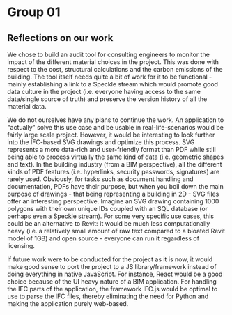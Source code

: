 # Group 01 
## Reflections on our work
We chose to build an audit tool for consulting engineers to monitor the impact of the different material choices in the project. This was done with respect to the cost, structural calculations and the carbon emissions of the building. The tool itself needs quite a bit of work for it to be functional - mainly establishing a link to a Speckle stream which would promote good data culture in the project (i.e. everyone having access to the same data/single source of truth) and preserve the version history of all the material data.

We do not ourselves have any plans to continue the work. An application to "actually" solve this use case and be usable in real-life-scenarios would be fairly large scale project. However, it would be interesting to look further into the IFC-based SVG drawings and optimize this process. SVG represents a more data-rich and user-friendly format than PDF while still being able to process virtually the same kind of data (i.e. geometric shapes and text). In the building industry (from a BIM perspective), all the different kinds of PDF features (i.e. hyperlinks, security passwords, signatures) are rarely used. Obviously, for tasks such as document handling and documentation, PDFs have their purpose, but when you boil down the main purpose of drawings - that being representing a building in 2D - SVG files offer an interesting perspective. Imagine an SVG drawing containing 1000 polygons with their own unique IDs coupled with an SQL database (or perhaps even a Speckle stream). For some very specific use cases, this could be an alternative to Revit: It would be much less computationally heavy (i.e. a relatively small amount of raw text compared to a bloated Revit model of 1GB) and open source - everyone can run it regardless of licensing.

If future work were to be conducted for the project as it is now, it would make good sense to port the project to a JS library/framework instead of doing everything in native JavaScript. For instance, React would be a good choice because of the UI heavy nature of a BIM application. For handling the IFC parts of the application, the framework IFC.js would be optimal to use to parse the IFC files, thereby eliminating the need for Python and making the application purely web-based.

